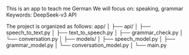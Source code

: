 This is an app to teach me German 
We will focus on: speaking, grammar 
Keywords: DeepSeek-v3 API

The project is organized as follows:
app/
│
├── api/
│   ├── speech_to_text.py
│   ├── text_to_speech.py
│   ├── grammar_check.py
│   └── conversation.py
│
├── models/
│   ├── speech_model.py
│   ├── grammar_model.py
│   └── conversation_model.py
│
└── main.py


